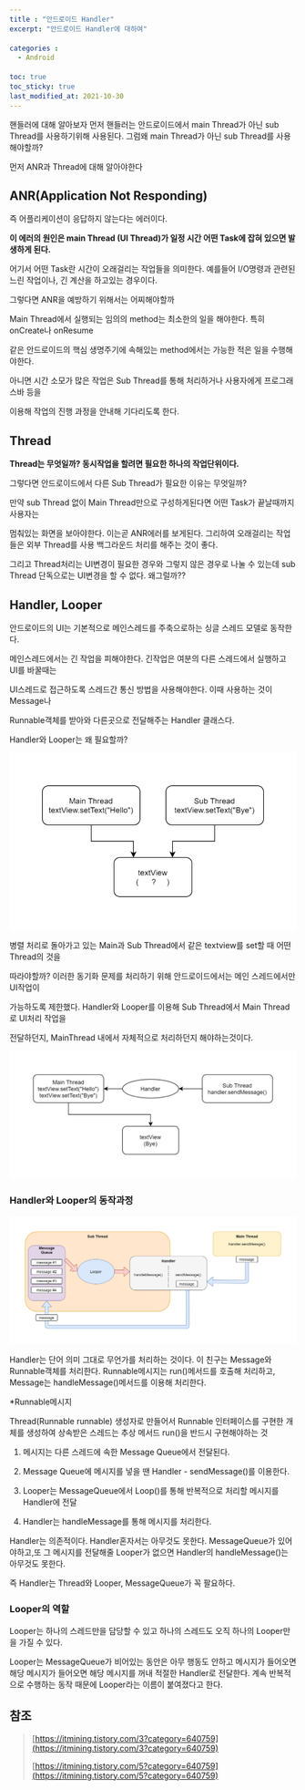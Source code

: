 ```yaml
---
title : "안드로이드 Handler"
excerpt: "안드로이드 Handler에 대하여"

categories :
  - Android

toc: true
toc_sticky: true
last_modified_at: 2021-10-30 
---
```




핸들러에 대해 알아보자 먼저 핸들러는 안드로이드에서 main Thread가 아닌 sub Thread를 사용하기위해 사용된다. 그럼왜 main Thread가 아닌 sub Thread를 사용해야할까?

먼저 ANR과 Thread에 대해 알아야한다

## ANR(Application Not Responding)

즉 어플리케이션이 응답하지 않는다는 에러이다.

**이 에러의 원인은 main Thread (UI Thread)가 일정 시간 어떤 Task에 잡혀 있으면 발생하게 된다.**

어기서 어떤 Task란 시간이 오래걸리는 작업들을 의미한다. 예를들어 I/O명령과 관련된 느린 작업이나, 긴 계산을 하고있는 경우이다.

그렇다면 ANR을 예방하기 위해서는 어찌해야할까

Main Thread에서 실행되는 임의의 method는 최소한의 일을 해야한다. 특히 onCreate나 onResume

같은 안드로이드의 핵심 생명주기에 속해있는 method에서는 가능한 적은 일을 수행해야한다.

아니면 시간 소모가 많은 작업은 Sub Thread를 통해 처리하거나 사용자에게 프로그래스바 등을

이용해 작업의 진행 과정을 안내해 기다리도록 한다.

## Thread

**Thread는 무엇일까? 동시작업을 할려면 필요한 하나의 작업단위이다.**

그렇다면 안드로이드에서 다른 Sub Thread가 필요한 이유는 무엇일까?

만약 sub Thread 없이 Main Thread만으로 구성하게된다면 어떤 Task가 끝날때까지 사용자는

멈춰있는 화면을 보아야한다. 이는곧 ANR에러를 보게된다. 그리하여 오래걸리는 작업들은 외부 Thread를 사용 백그라운드 처리를 해주는 것이 좋다.

그리고 Thread처리는 UI변경이 필요한 경우와 그렇지 않은 경우로 나눌 수 있는데 sub Thread 단독으로는 UI변경을 할 수 없다. 왜그럴까??

## Handler, Looper

안드로이드의 UI는 기본적으로 메인스레드를 주축으로하는 싱글 스레드 모델로 동작한다.

메인스레드에서는 긴 작업을 피해야한다. 긴작업은 여분의 다른 스레드에서 실행하고 UI를 바꿀때는

UI스레드로 접근하도록 스레드간 통신 방법을 사용해야한다. 이때 사용하는 것이 Message나

Runnable객체를 받아와 다른곳으로 전달해주는 Handler 클래스다.

Handler와 Looper는 왜 필요할까?

![Thread.png](/assets/images/Thread.png?raw=true)

병렬 처리로 돌아가고 있는 Main과 Sub Thread에서 같은 textview를 set할 때 어떤 Thread의 것을

따라야할까? 이러한 동기화 문제를 처리하기 위해 안드로이드에서는 메인 스레드에서만 UI작업이

가능하도록 제한했다. Handler와 Looper를 이용해 Sub Thread에서 Main Thread로 UI처리 작업을

전달하던지, MainThread 내에서 자체적으로 처리하던지 해야하는것이다.

![Thread2.png](/assets/images/Thread2.png?raw=true)

### Handler와 Looper의 동작과정

![Thread3.png](/assets/images/Thread3.png?raw=true)

Handler는 단어 의미 그대로 무언가를 처리하는 것이다. 이 친구는 Message와 Runnable객체를 처리한다. Runnable메시지는 run()메서드를 호출해 처리하고, Message는 handleMessage()메서드를 이용해 처리한다.

*Runnable메시지

Thread(Runnable runnable) 생성자로 만들어서 Runnable 인터페이스를 구현한 개체를 생성하여 상속받은 스레드는 추상 메서드 run()을 반드시 구현해야하는 것

1. 메시지는 다른 스레드에 속한 Message Queue에서 전달된다.
2. Message Queue에 메시지를 넣을 땐 Handler - sendMessage()를 이용한다.
3. Looper는 MessageQueue에서 Loop()를 통해 반복적으로 처리할 메시지를 Handler에 전달

4. Handler는 handleMessage를 통해 메시지를 처리한다.

Handler는 의존적이다. Handler혼자서는 아무것도 못한다. MessageQueue가 있어야하고,또 그 메시지를 전달해줄 Looper가 없으면 Handler의 handleMessage()는 아무것도 못한다.

즉 Handler는 Thread와 Looper, MessageQueue가 꼭 팔요하다.

### Looper의 역할

Looper는 하나의 스레드만을 담당할 수 있고 하나의 스레드도 오직 하나의 Looper만을 가질 수 있다.

Looper는 MessageQueue가 비어있는 동안은 아무 행동도 안하고 메시지가 들어오면 해당 메시지가 들어오면 해당 메시지를 꺼내 적절한 Handler로 전달한다. 계속 반복적으로 수행하는 동작 때문에 Looper라는 이름이 붙여졌다고 한다.

## 참조

> [https://itmining.tistory.com/3?category=640759](https://itmining.tistory.com/3?category=640759)
>
> [https://itmining.tistory.com/5?category=640759](https://itmining.tistory.com/5?category=640759)
>